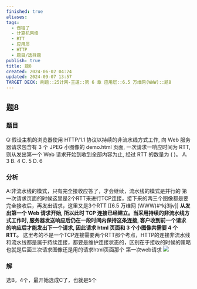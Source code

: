 ```yaml
---
finished: true
aliases: 
tags:
  - 做错了
  - 计算机网络
  - RTT
  - 应用层
  - HTTP
  - 题目/选择题
publish: true
title: 题8
created: 2024-06-02 04:24
updated: 2024-09-07 13:57
TARGET DECK: 刷题::25计网-王道::第 6 章 应用层::6.5 万维网(WWW)::题8
---
```

## 题8
### 题目
Q:假设主机的浏览器使用 HTTP/1.1 协议以持续的非流水线方式工作, 向 Web 服务器请求包含有 3 个 JPEG 小图像的 demo.html 页面, 一次请求一响应时间为 RTT, 则从发出第一个 Web 请求开始到收到全部内容为止, 经过 RTT 的数量为 ( )。
A. 3 B. 4 C. 5 D. 6
### 分析
A:非流水线的模式，只有完全接收应答了，才会继续，流水线的模式是并行的
第一次请求页面的时候这里是2个RTT来进行TCP连接，接下来的两三个图像都是要完全接收后，再发出请求，这里又是3个RTT
[[6.5 万维网 (WWW)#^kj3ljv]]
**从发出第一个 Web 请求开始, 所以此时 TCP 连接已经建立。当采用持续的非流水线方式工作时, 服务器发送响应后仍在一段时间内保持这条连接, 客户收到前一个请求的响应后才能发出下一个请求, 因此请求 html 页面和 3 个小图像共需要 4 个 RTT。**
这里考的不是一个TCP连接需要两个RTT那个考点，HTTP的连接非流水线和流水线都是属于持续连接，都要是维护连接状态的，区别在于接收的时候的策略
也就是后面三次请求图像还是用的请求html页面那个
第一次web请求
![](https://img.hwenyi.live/202406282055028.webp)
### 解
选B，4个，最开始选成C了，也就是5个

